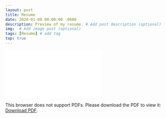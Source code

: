 ```yaml
---
layout: post
title: Resume
date: 2020-01-08 00:00:00 -0600
description: Preview of my resume. # Add post description (optional)
img:  # Add image post (optional)
tags: [Resume] # add tag
top: true
---
```


<object data="{{site.basurl}}/doc/ran_luo_resume.pdf" type="application/pdf" width="700px" height="700px">
    <embed src="{{site.basurl}}/doc/ran_luo_resume.pdf">
        <p>This browser does not support PDFs. Please download the PDF to view it: <a href="{{site.basurl}}/doc/ran_luo_resume.pdf">Download PDF</a>.</p>
    </embed>
</object>